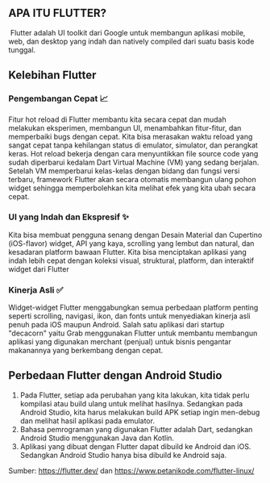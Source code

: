 ## APA ITU FLUTTER?

<img>
Flutter adalah UI toolkit dari Google untuk membangun aplikasi mobile, web, dan desktop yang indah dan natively compiled dari suatu basis kode tunggal.

## Kelebihan Flutter

### Pengembangan Cepat :chart_with_upwards_trend:
Fitur hot reload di Flutter membantu kita secara cepat dan mudah melakukan eksperimen, membangun UI, menambahkan fitur-fitur, dan memperbaiki bugs dengan cepat. Kita bisa merasakan waktu reload yang sangat cepat tanpa kehilangan status di emulator, simulator, dan perangkat keras. 
Hot reload bekerja dengan cara menyuntikkan file source code yang sudah diperbarui kedalam Dart Virtual Machine (VM) yang sedang berjalan. Setelah VM memperbarui kelas-kelas dengan bidang dan fungsi versi terbaru, framework Flutter akan secara otomatis membangun ulang pohon widget sehingga memperbolehkan kita melihat efek yang kita ubah secara cepat.

### UI yang Indah dan Ekspresif :sparkles:
Kita bisa membuat pengguna senang dengan Desain Material dan Cupertino (iOS-flavor) widget, API yang kaya, scrolling yang lembut dan natural, dan kesadaran platform bawaan Flutter.
Kita bisa menciptakan aplikasi yang indah lebih cepat dengan koleksi visual, struktural, platform, dan interaktif widget dari Flutter

### Kinerja Asli :white_check_mark:
Widget-widget Flutter menggabungkan semua perbedaan platform penting seperti scrolling, navigasi, ikon, dan fonts untuk menyediakan kinerja asli penuh pada iOS maupun Android. Salah satu aplikasi dari startup "decacorn" yaitu Grab menggunakan Flutter untuk membantu membangun aplikasi yang digunakan merchant (penjual) untuk bisnis pengantar makanannya yang berkembang dengan cepat.

## Perbedaan Flutter dengan Android Studio

1. Pada Flutter, setiap ada perubahan yang kita lakukan, kita tidak perlu kompilasi atau build ulang untuk melihat hasilnya. Sedangkan pada Android Studio, kita harus melakukan build APK setiap ingin men-debug dan melihat hasil aplikasi pada emulator.
2. Bahasa pemrograman yang digunakan Flutter adalah Dart, sedangkan Android Studio menggunakan Java dan Kotlin.
3. Aplikasi yang dibuat dengan Flutter dapat dibuild ke Android dan iOS. Sedangkan Android Studio hanya bisa dibuild ke Android saja.

Sumber: https://flutter.dev/ dan https://www.petanikode.com/flutter-linux/
